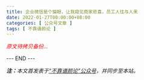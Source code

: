 ```yaml
---
title: 企业微信是个猫眼，让我窥见商家悲喜，员工人往与人来
date: 2022-01-27T00:00:00+08:00
categories: [ 公众号文章 ]
tags: [ 不靠谱颜论 ]
---
```


<font color=red><i>原文待拷贝备份...</i></font>

<div class="p-5 text-center">--- END ---</div>

<i><b>注：</b>本文首发表于[“不靠谱颜论”公众号](https://mp.weixin.qq.com/s/FVbA1VRnDpJ5GR3gy49fgw)，并同步至本站。</i>
